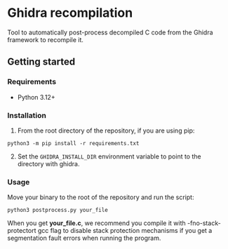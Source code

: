# Ghidra recompilation
Tool to automatically post-process decompiled C code from the Ghidra framework to recompile it.

## Getting started

### Requirements
- Python 3.12+

### Installation
1. From the root directory of the repository, if you are using pip:
```
python3 -m pip install -r requirements.txt
```
2. Set the `GHIDRA_INSTALL_DIR` environment variable to point to the directory with ghidra.
### Usage
Move your binary to the root of the repository and run the script:
```
python3 postprocess.py your_file
```
When you get **your_file.c**, we recommend you compile it with -fno-stack-protectort gcc flag to disable stack protection mechanisms if you get a
segmentation fault errors when running the program.
